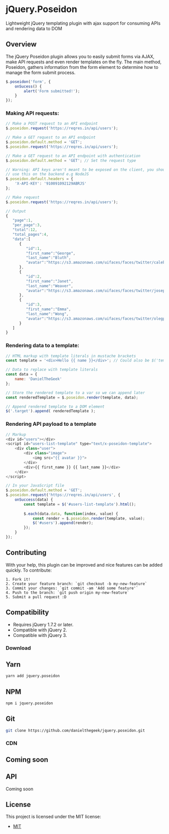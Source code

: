# jQuery.Poseidon
Lightweight jQuery templating plugin with ajax support for consuming APIs and rendering data to DOM

## Overview
The jQuery Poseidon plugin allows you to easily submit forms via AJAX, make API requests and even render templates on the fly. The main method, Poseidon, gathers information from the form element to determine how to manage the form submit process.
```javascript
$.poseidon('form', {
	onSucess() {
		alert('Form submitted!');
	}
});
```

### Making API requests:
```javascript
// Make a POST request to an API endpoint
$.poseidon.request('https://reqres.in/api/users');

// Make a GET request to an API endpoint
$.poseidon.default.method = 'GET';
$.poseidon.request('https://reqres.in/api/users');

// Make a GET request to an API endpoint with authentication
$.poseidon.default.method = 'GET'; // Set the request type

// Warning: API keys aren't meant to be exposed on the client, you should only 
// use this on the backend e.g NodeJS
$.poseidon.default.headers = {
	'X-API-KEY': '910091092129ABRJS'
};

// Make request
$.poseidon.request('https://reqres.in/api/users');

// Output
{  
   "page":1,
   "per_page":3,
   "total":12,
   "total_pages":4,
   "data":[  
      {  
         "id":1,
         "first_name":"George",
         "last_name":"Bluth",
         "avatar":"https://s3.amazonaws.com/uifaces/faces/twitter/calebogden/128.jpg"
      },
      {  
         "id":2,
         "first_name":"Janet",
         "last_name":"Weaver",
         "avatar":"https://s3.amazonaws.com/uifaces/faces/twitter/josephstein/128.jpg"
      },
      {  
         "id":3,
         "first_name":"Emma",
         "last_name":"Wong",
         "avatar":"https://s3.amazonaws.com/uifaces/faces/twitter/olegpogodaev/128.jpg"
      }
   ]
}
```

### Rendering data to a template:
```javascript
// HTML markup with template literals in mustache brackets
const template = '<div>Hello {{ name }}</div>'; // Could also be $('template').html();

// Data to replace with template literals
const data = {
	name: 'DanielTheGeek'
};

// Store the rendered template to a var so we can append later
const renderedTemplate = $.poseidon.render(template, data);

// Append rendered template to a DOM element
$('.target').append( renderedTemplate );
```

### Rendering API payload to a template
```javascript
// Markup
<div id="users"></div>
<script id="users-list-template" type="text/x-poseidon-template">
	<div class="user">
		<div class="image">
			<img src="{{ avatar }}">
		</div>
		<div>{{ first_name }} {{ last_name }}</div>
	</div>
</script>

// In your JavaScript file
$.poseidon.default.method = 'GET';
$.poseidon.request('https://reqres.in/api/users', {
	onSuccess(data) {
		const template = $('#users-list-template').html();
		
		$.each(data.data, function(index, value) {
			const render = $.poseidon.render(template, value);
			$('#users').append(render);
		});
	}
});
```

## Contributing
With your help, this plugin can be improved and nice features can be added quickly. To contribute:
```
1. Fork it!
2. Create your feature branch: `git checkout -b my-new-feature`
3. Commit your changes: `git commit -am 'Add some feature'`
4. Push to the branch: `git push origin my-new-feature`
5. Submit a pull request :D
```

## Compatibility
* Requires jQuery 1.7.2 or later.  
* Compatible with jQuery 2.
* Compatible with jQuery 3.

### Download
## Yarn
```bash
yarn add jquery.poseidon
```
## NPM
```bash
npm i jquery.poseidon
```
## Git
```bash
git clone https://github.com/danielthegeek/jquery.poseidon.git
```

### CDN
Coming soon
---

## API
Coming soon

## License
This project is licensed under the MIT license:
* [MIT](LICENSE-MIT)
